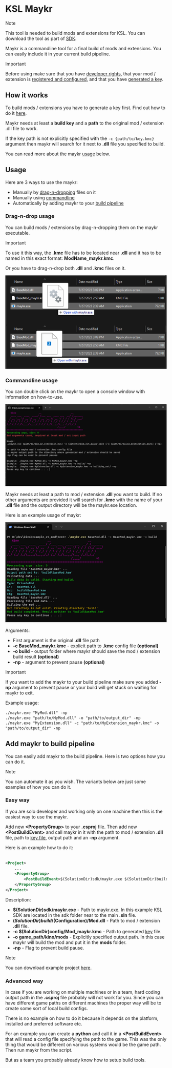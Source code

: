 # KSL Maykr

> [!NOTE]  
> This tool is needed to build mods and extensions for KSL. You can download the tool as part of [SDK](https://github.com/trbflxr/ksl_sdk).

Maykr is a commandline tool for a final build of mods and extensions. You can easily include it in your current build pipeline.

> [!IMPORTANT]  
> Before using make sure that you have [developer rights](https://github.com/trbflxr/ksl/blob/master/doc/guide/dev/developer_rights.md), that your mod / extension is [registered and configured](https://github.com/trbflxr/ksl/blob/master/doc/guide/dev/control_panel.md), and that you have [generated a key](https://github.com/trbflxr/ksl/blob/master/doc/guide/dev/control_panel.md#generate-maykr-build-key).

## How it works

To build mods / extensions you have to generate a key first. Find out how to do it [here](https://github.com/trbflxr/ksl/blob/master/doc/guide/dev/control_panel.md#generate-maykr-build-key).

Maykr needs at least a **build key** and a **path** to the original mod / extension .dll file to work.

If the key path is not explicitly specified with the ```-c {path/to/key.kmc}``` argument then maykr will search for it next to **.dll** file you specified to build.

You can read more about the maykr [usage](#usage) below.

## Usage

Here are 3 ways to use the maykr:

* Manually by [drag-n-dropping](#drag-n-drop-usage) files on it
* Manually using [commandline](#commandline-usage)
* Automatically by adding maykr to your [build pipeline](#add-maykr-to-build-pipeline)

### Drag-n-drop usage

You can build mods / extensions by drag-n-dropping them on the maykr executable.

> [!IMPORTANT]  
> To use it this way, the **.kmc** file has to be located near **.dll** and it has to be named in this exact format: **ModName_maykr.kmc**.
>
> Or you have to drag-n-drop both **.dll** and **.kmc** files on it.

![drag_n_drop](../../images/maykr_drag_n_drop.png)

### Commandline usage

You can double click on the maykr to open a console window with information on how-to-use.

![maykr_open](../../images/maykr_open.png)

Maykr needs at least a path to mod / extension **.dll** you want to build. If no other arguments are provided it will search for **.kmc** with the name of your **.dll** file and the output directory will be the maykr.exe location.

Here is an example usage of maykr:

![maykr_usage](../../images/maykr_usage.png)

Arguments:

* First argument is the original **.dll** file path
* **-c BaseMod_maykr.kmc** - explicit path to **.kmc** config file **(optional)**
* **-o build** - output folder where maykr should save the mod / extension build result **(optional)**
* **-np** - argument to prevent pause **(optional)**

> [!IMPORTANT]  
> If you want to add the maykr to your build pipeline make sure you added **-np** argument to prevent pause or your build will get stuck on waiting for maykr to exit.

Example usage:

```shell
./maykr.exe "MyMod.dll" -np
./maykr.exe "path/to/MyMod.dll" -o "path/to/output_dir" -np
./maykr.exe "MyExtension.dll" -c "path/to/MyExtension_maykr.kmc" -o "path/to/output_dir" -np
```

## Add maykr to build pipeline

You can easily add maykr to the build pipeline. Here is two options how you can do it.

> [!NOTE]  
> You can automate it as you wish. The variants below are just some examples of how you can do it.

### Easy way

If you are solo developer and working only on one machine then this is the easiest way to use the maykr.

Add new **\<PropertyGroup>** to your **.csproj** file. Then add new **\<PostBuildEvent>** and call maykr in it with the path to mod / extension **.dll** file, path to [key file](https://github.com/trbflxr/ksl/blob/master/doc/guide/dev/control_panel.md#generate-maykr-build-key), output path and an **-np** argument.

Here is an example how to do it:

```xml

<Project>
    ...
    <PropertyGroup>
        <PostBuildEvent>$(SolutionDir)sdk/maykr.exe $(SolutionDir)build/$(Configuration)/Mod.dll -c $(SolutionDir)config/Mod_maykr.kmc -o game_path/kino/mods -np</PostBuildEvent>
    </PropertyGroup>
</Project>
```

Description:

* **$(SolutionDir)sdk/maykr.exe** - Path to maykr.exe. In this example KSL SDK are located in the sdk folder near to the main **.sln** file.
* **$(SolutionDir)build/$(Configuration)/Mod.dll** - Path to mod / extension **.dll** file.
* **-c $(SolutionDir)config/Mod_maykr.kmc** - Path to generated [key](https://github.com/trbflxr/ksl/blob/master/doc/guide/dev/control_panel.md#generate-maykr-build-key) file.
* **-o game_path/kino/mods** - Explicitly specified output path. In this case maykr will build the mod and put it in the **mods** folder.
* **-np** - Flag to prevent build pause.

> [!NOTE]  
> You can download example project [here](https://github.com/trbflxr/ksl_sdk).

### Advanced way

In case if you are working on multiple machines or in a team, hard coding output path in the **.csproj** file probably will not work for you. Since you can have different game paths on different machines the proper way will be to create some sort of local build configs.

There is no example on how to do it because it depends on the platform, installed and preferred software etc.

For an example you can create a **python** and call it in a **\<PostBuildEvent>** that will read a config file specifying the path to the game. This was the only thing that would be different on various systems would be the game path. Then run maykr from the script.

But as a team you probably already know how to setup build tools.
